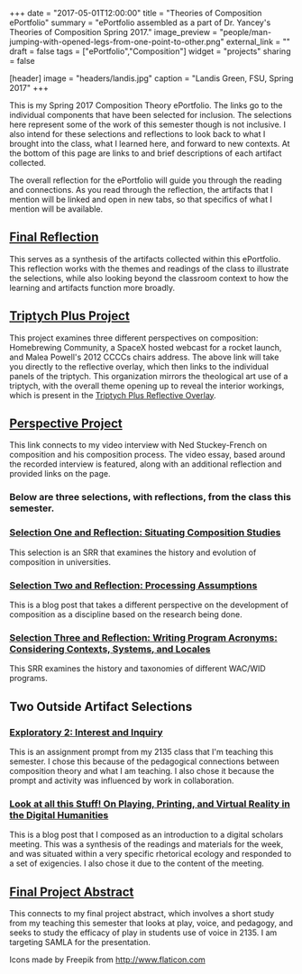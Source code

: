 +++
date = "2017-05-01T12:00:00"
title = "Theories of Composition ePortfolio"
summary = "ePortfolio assembled as a part of Dr. Yancey's Theories of Composition Spring 2017."
image_preview = "people/man-jumping-with-opened-legs-from-one-point-to-other.png"
external_link = ""
draft = false
tags = ["ePortfolio","Composition"]
widget = "projects"
sharing = false

[header]
  image = "headers/landis.jpg"
  caption = "Landis Green, FSU, Spring 2017"
+++

This is my Spring 2017 Composition Theory ePortfolio. The links go to the individual components that have been selected for inclusion. The selections here represent some of the work of this semester though is not inclusive. I also intend for these selections and reflections to look back to what I brought into the class, what I learned here, and forward to new contexts. At the bottom of this page are links to and brief descriptions of each artifact collected.

The overall reflection for the ePortfolio will guide you through the reading and connections. As you read through the reflection, the artifacts that I mention will be linked and open in new tabs, so that specifics of what I mention will be available.

## [Final Reflection](reflection)

This serves as a synthesis of the artifacts collected within this ePortfolio. This reflection works with the themes and readings of the class to illustrate the selections, while also looking beyond the classroom context to how the learning and artifacts function more broadly.

## [Triptych Plus Project](triptych)

This project examines three different perspectives on composition: Homebrewing Community, a SpaceX hosted webcast for a rocket launch, and Malea Powell's 2012 CCCCs chairs address. The above link will take you directly to the reflective overlay, which then links to the individual panels of the triptych. This organization mirrors the theological art use of a triptych, with the overall theme opening up to reveal the interior workings, which is present in the [Triptych Plus Reflective Overlay](triptychreflection).

## [Perspective Project](perspectives)

This link connects to my video interview with Ned Stuckey-French on composition and his composition process. The video essay, based around the recorded interview is featured, along with an additional reflection and provided links on the page.

### Below are three selections, with reflections, from the class this semester.

### [Selection One and Reflection: Situating Composition Studies](selection1)

This selection is an SRR that examines the history and evolution of composition in universities.

### [Selection Two and Reflection: Processing Assumptions](selection2)

This is a blog post that takes a different perspective on the development of composition as a discipline based on the research being done.

### [Selection Three and Reflection: Writing Program Acronyms: Considering Contexts, Systems, and Locales](selection3)

This SRR examines the history and taxonomies of different WAC/WID programs.

## Two Outside Artifact Selections

### [Exploratory 2: Interest and Inquiry](https://atplaywithcomposition.wordpress.com/exploratory-2-interest-and-inquiry/)

This is an assignment prompt from my 2135 class that I'm teaching this semester. I chose this because of the pedagogical connections between composition theory and what I am teaching. I also chose it because the prompt and activity was influenced by work in collaboration.

### [Look at all this Stuff! On Playing, Printing, and Virtual Reality in the Digital Humanities](https://digitalscholars.wordpress.com/2017/02/12/look-at-all-this-stuff-on-playing-printing-and-virtual-reality-in-the-digital-humanities/)

This is a blog post that I composed as an introduction to a digital scholars meeting. This was a synthesis of the readings and materials for the week, and was situated within a very specific rhetorical ecology and responded to a set of exigencies. I also chose it due to the content of the meeting.

## [Final Project Abstract](abstract)

This connects to my final project abstract, which involves a short study from my teaching this semester that looks at play, voice, and pedagogy, and seeks to study the efficacy of play in students use of voice in 2135. I am targeting SAMLA for the presentation.

Icons made by Freepik from http://www.flaticon.com
